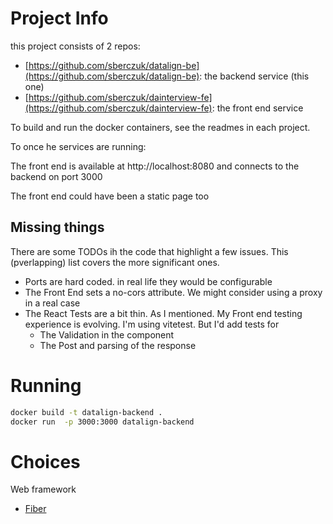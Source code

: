 # Project Info

this project consists of 2 repos:

- [https://github.com/sberczuk/datalign-be](https://github.com/sberczuk/datalign-be): the backend service (this one)
- [https://github.com/sberczuk/dainterview-fe](https://github.com/sberczuk/dainterview-fe): the front end service

To build and run the docker containers, see the readmes in each project.

To once he services are running:

The front end is available at  http://localhost:8080
and connects to the backend on port 3000

The front end could have been a static page too

## Missing things

There are some TODOs ih the code that highlight a few issues. This (pverlapping) list covers the more significant ones.

- Ports are hard coded. in real life they would be configurable
- The Front End sets a no-cors attribute. We might consider using a proxy in a real case
- The React Tests are a bit thin. As I mentioned. My Front end testing experience is evolving. I'm using vitetest. But I'd add tests for
  - The Validation in the component
  - The Post and parsing of the response

# Running

 ```bash
docker build -t datalign-backend .
docker run  -p 3000:3000 datalign-backend
 ```

# Choices

Web framework
- [Fiber](https://github.com/gofiber/fiber)